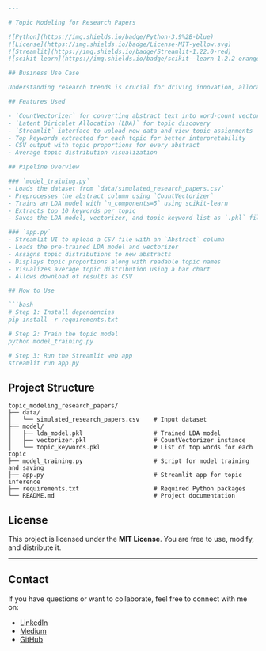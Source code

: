 
````markdown
---

# Topic Modeling for Research Papers

![Python](https://img.shields.io/badge/Python-3.9%2B-blue)
![License](https://img.shields.io/badge/License-MIT-yellow.svg)
![Streamlit](https://img.shields.io/badge/Streamlit-1.22.0-red)
![scikit-learn](https://img.shields.io/badge/scikit--learn-1.2.2-orange)

## Business Use Case

Understanding research trends is crucial for driving innovation, allocating funding, and guiding academic and industrial R&D. This project leverages **topic modeling** to extract hidden themes from a large corpus of research paper abstracts, allowing strategic insights into evolving fields and dominant ideas.

## Features Used

- `CountVectorizer` for converting abstract text into word-count vectors  
- `Latent Dirichlet Allocation (LDA)` for topic discovery  
- `Streamlit` interface to upload new data and view topic assignments  
- Top keywords extracted for each topic for better interpretability  
- CSV output with topic proportions for every abstract  
- Average topic distribution visualization  

## Pipeline Overview

### `model_training.py`
- Loads the dataset from `data/simulated_research_papers.csv`
- Preprocesses the abstract column using `CountVectorizer`
- Trains an LDA model with `n_components=5` using scikit-learn
- Extracts top 10 keywords per topic
- Saves the LDA model, vectorizer, and topic keyword list as `.pkl` files

### `app.py`
- Streamlit UI to upload a CSV file with an `Abstract` column
- Loads the pre-trained LDA model and vectorizer
- Assigns topic distributions to new abstracts
- Displays topic proportions along with readable topic names
- Visualizes average topic distribution using a bar chart
- Allows download of results as CSV

## How to Use

```bash
# Step 1: Install dependencies
pip install -r requirements.txt

# Step 2: Train the topic model
python model_training.py

# Step 3: Run the Streamlit web app
streamlit run app.py
````

## Project Structure

```
topic_modeling_research_papers/
├── data/
│   └── simulated_research_papers.csv    # Input dataset
├── model/
│   ├── lda_model.pkl                    # Trained LDA model
│   ├── vectorizer.pkl                   # CountVectorizer instance
│   └── topic_keywords.pkl               # List of top words for each topic
├── model_training.py                    # Script for model training and saving
├── app.py                               # Streamlit app for topic inference
├── requirements.txt                     # Required Python packages
└── README.md                            # Project documentation
```

## License

This project is licensed under the **MIT License**. You are free to use, modify, and distribute it.

---

## Contact

If you have questions or want to collaborate, feel free to connect with me on:

* [LinkedIn](https://www.linkedin.com/in/amit-kharche)
* [Medium](https://medium.com/@amitkharche14)
* [GitHub](https://github.com/amitkharche)

```
